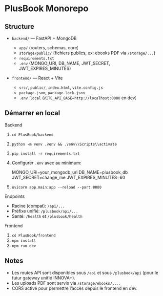 PlusBook Monorepo
=================

Structure
---------

- `backend/` — FastAPI + MongoDB
  - `app/` (routers, schemas, core)
  - `storage/public/` (fichiers publics, ex: ebooks PDF via `/storage/...`)
  - `requirements.txt`
  - `.env` (MONGO_URI, DB_NAME, JWT_SECRET, JWT_EXPIRES_MINUTES)

- `frontend/` — React + Vite
  - `src/`, `public/`, `index.html`, `vite.config.js`
  - `package.json`, `package-lock.json`
  - `.env.local` (`VITE_API_BASE=http://localhost:8080` en dev)

Démarrer en local
-----------------

Backend

1) `cd PlusBook/backend`
2) `python -m venv .venv && .venv\\Scripts\\activate`
3) `pip install -r requirements.txt`
4) Configurer `.env` avec au minimum:

   MONGO_URI=your_mongodb_uri
   DB_NAME=plusbook_db
   JWT_SECRET=change_me
   JWT_EXPIRES_MINUTES=60

5) `uvicorn app.main:app --reload --port 8080`

Endpoints

- Racine (compat): `/api/...`
- Préfixe unifié: `/plusbook/api/...`
- Santé: `/health` et `/plusbook/health`

Frontend

1) `cd PlusBook/frontend`
2) `npm install`
3) `npm run dev`

Notes
-----

- Les routes API sont disponibles sous `/api` et sous `/plusbook/api` (pour le futur gateway unifié INNOVA+).
- Les uploads PDF sont servis via `/storage/ebooks/...`.
- CORS activé pour permettre l’accès depuis le frontend en dev.
